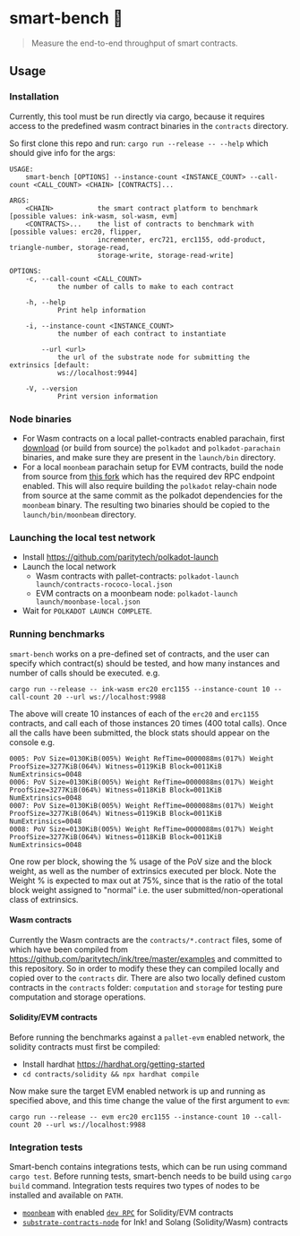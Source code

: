 # smart-bench :brain:

> Measure the end-to-end throughput of smart contracts.

## Usage

### Installation 

Currently, this tool must be run directly via cargo, because it requires access to the predefined wasm contract binaries in the `contracts` directory. 

So first clone this repo and run: `cargo run --release -- --help` which should give info for the args:

```
USAGE:
    smart-bench [OPTIONS] --instance-count <INSTANCE_COUNT> --call-count <CALL_COUNT> <CHAIN> [CONTRACTS]...

ARGS:
    <CHAIN>           the smart contract platform to benchmark [possible values: ink-wasm, sol-wasm, evm]
    <CONTRACTS>...    the list of contracts to benchmark with [possible values: erc20, flipper,
                      incrementer, erc721, erc1155, odd-product, triangle-number, storage-read,
                      storage-write, storage-read-write]

OPTIONS:
    -c, --call-count <CALL_COUNT>
            the number of calls to make to each contract

    -h, --help
            Print help information

    -i, --instance-count <INSTANCE_COUNT>
            the number of each contract to instantiate

        --url <url>
            the url of the substrate node for submitting the extrinsics [default:
            ws://localhost:9944]

    -V, --version
            Print version information

```

### Node binaries

- For Wasm contracts on a local pallet-contracts enabled parachain, first [download](./launch/download-bins.sh) (or build from source) the `polkadot` and `polkadot-parachain`
binaries, and make sure they are present in the `launch/bin` directory.
- For a local `moonbeam` parachain setup for EVM contracts, build the node from source from [this fork](https://github.com/ascjones/moonbeam) which has the required dev RPC endpoint enabled. This will also require building the `polkadot` relay-chain node from source at the same commit as the polkadot dependencies for the `moonbeam` binary. The resulting two binaries should be copied to the `launch/bin/moonbeam` directory.

### Launching the local test network

- Install https://github.com/paritytech/polkadot-launch
- Launch the local network
  - Wasm contracts with pallet-contracts: `polkadot-launch launch/contracts-rococo-local.json`
  - EVM contracts on a moonbeam node: `polkadot-launch launch/moonbase-local.json`
- Wait for `POLKADOT LAUNCH COMPLETE`.

### Running benchmarks

`smart-bench` works on a pre-defined set of contracts, and the user can specify which contract(s) should be tested, and how many instances and number of calls should be executed. e.g.

`cargo run --release -- ink-wasm erc20 erc1155 --instance-count 10 --call-count 20 --url ws://localhost:9988`

The above will create 10 instances of each of the `erc20` and `erc1155` contracts, and call each of those instances 20 times (400 total calls). Once all the calls have been submitted, the block stats should appear on the console e.g.

```
0005: PoV Size=0130KiB(005%) Weight RefTime=0000088ms(017%) Weight ProofSize=3277KiB(064%) Witness=0119KiB Block=0011KiB NumExtrinsics=0048
0006: PoV Size=0130KiB(005%) Weight RefTime=0000088ms(017%) Weight ProofSize=3277KiB(064%) Witness=0118KiB Block=0011KiB NumExtrinsics=0048
0007: PoV Size=0130KiB(005%) Weight RefTime=0000088ms(017%) Weight ProofSize=3277KiB(064%) Witness=0119KiB Block=0011KiB NumExtrinsics=0048
0008: PoV Size=0130KiB(005%) Weight RefTime=0000088ms(017%) Weight ProofSize=3277KiB(064%) Witness=0118KiB Block=0011KiB NumExtrinsics=0048
```
One row per block, showing the % usage of the PoV size and the block weight, as well as the number of extrinsics executed per block. Note the Weight % is expected to max out at 75%, since that is the ratio of the total block weight assigned to "normal" i.e. the user submitted/non-operational class of extrinsics.

#### Wasm contracts

Currently the Wasm contracts are the `contracts/*.contract` files, some of which have been compiled from https://github.com/paritytech/ink/tree/master/examples and committed to this repository. So in order to modify these they can compiled locally and copied over to the `contracts` dir. There are also two locally defined custom contracts in the `contracts` folder: `computation` and `storage` for testing pure computation and storage operations.

#### Solidity/EVM contracts

Before running the benchmarks against a `pallet-evm` enabled network, the solidity contracts must first be compiled:

- Install hardhat https://hardhat.org/getting-started
- `cd contracts/solidity && npx hardhat compile`

Now make sure the target EVM enabled network is up and running as specified above, and this time change the value of the first argument to `evm`:

`cargo run --release -- evm erc20 erc1155 --instance-count 10 --call-count 20 --url ws://localhost:9988`

### Integration tests

Smart-bench contains integrations tests, which can be run using command `cargo test`.
Before running tests, smart-bench needs to be build using `cargo build` command.
Integration tests requires two types of nodes to be installed and available on `PATH`.
- [`moonbeam`](https://github.com/PureStake/moonbeam/) with enabled [`dev RPC`](https://github.com/paritytech/substrate-contracts-node/blob/539cf0271090f406cb3337e4d97680a6a63bcd2f/node/src/rpc.rs#L60) for Solidity/EVM contracts
- [`substrate-contracts-node`](https://github.com/paritytech/substrate-contracts-node/) for Ink! and Solang (Solidity/Wasm) contracts

